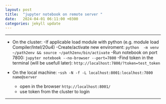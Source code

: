 ```yaml
---
layout: post
title:  "jupyter notebook on remote server "
date:   2024-04-01 06:11:00 +0300
categories: jekyll update
---
```


<!-- ![x](/images/iterm.png) -->

<!-- more -->
---

- On the cluster:
    -If applicable load module with python (e.g.  module load Compiler/Intel/20u4)
    -Create/activate new enviroment: 
        `python  -m venv ~/path2env && source ~/path2env/bin/activate`
    -Run notebook on port 7800:
        `jupyter notebook --no-browser --port=7800`
    -Find token in the terminal (will be usefull later):
        `http://localhost:7800/?token=test_token`


- On the local machine:
    -`ssh -N -f -L localhost:8001:localhost:7800 name@server`
    - open in the browser `http://localhost:8001/`
    - use token from the cluster to login

----





